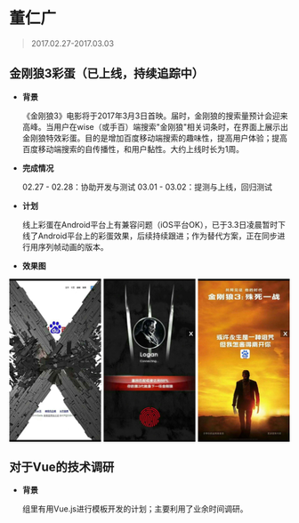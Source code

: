 # 董仁广

> 2017.02.27-2017.03.03

## 金刚狼3彩蛋（已上线，持续追踪中）
- **背景**

    《金刚狼3》电影将于2017年3月3日首映。届时，金刚狼的搜索量预计会迎来高峰。当用户在wise（或手百）端搜索"金刚狼"相关词条时，在界面上展示出金刚狼特效彩蛋。目的是增加百度移动端搜索的趣味性，提高用户体验；提高百度移动端搜索的自传播性，和用户黏性。大约上线时长为1周。

- **完成情况**

    02.27 - 02.28：协助开发与测试
    03.01 - 03.02：提测与上线，回归测试

- **计划**

    线上彩蛋在Android平台上有兼容问题（iOS平台OK），已于3.3日凌晨暂时下线了Android平台上的彩蛋效果，后续持续跟进；作为替代方案，正在同步进行用序列帧动画的版本。

- **效果图**

<div>
    <img src="../2017-02-24/img/dongrenguang/wolverine.jpg"  width="800px" align="center" />
</div>




## 对于Vue的技术调研
- **背景**

    组里有用Vue.js进行模板开发的计划；主要利用了业余时间调研。
